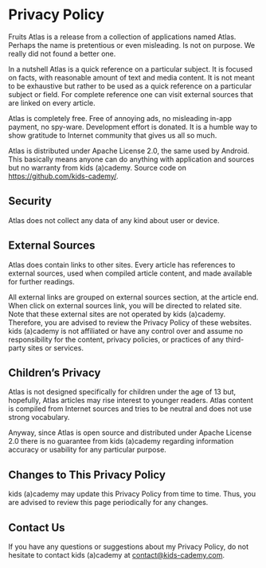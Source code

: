 # Privacy Policy

Fruits Atlas is a release from a collection of applications named Atlas. Perhaps the name is pretentious or even misleading. Is not on purpose. We really did not found a better one.

In a nutshell Atlas is a quick reference on a particular subject. It is focused on facts, with reasonable amount of text and media content. It is not meant to be exhaustive but rather to be used as a quick reference on a particular subject or field. For complete reference one can visit external sources that are linked on every article.

Atlas is completely free. Free of annoying ads, no misleading in-app payment, no spy-ware. Development effort is donated. It is a humble way to show gratitude to Internet community that gives us all so much.

Atlas is distributed under Apache License 2.0, the same used by Android. This basically means anyone can do anything with application and sources but no warranty from kids (a)cademy. Source code on https://github.com/kids-cademy/.

## Security

Atlas does not collect any data of any kind about user or device.

## External Sources

Atlas does contain links to other sites. Every article has references to external sources, used when compiled article content, and made available for further readings. 

All external links are grouped on external sources section, at the article end. When click on external sources link, you will be directed to related site. Note that these external sites are not operated by kids (a)cademy. Therefore, you are advised to review the Privacy Policy of these websites. kids (a)cademy is not affiliated or have any control over and assume no responsibility for the content, privacy policies, or practices of any third-party sites or services.

## Children’s Privacy

Atlas is not designed specifically for children under the age of 13 but, hopefully, Atlas articles may rise interest to younger readers. Atlas content is compiled from Internet sources and tries to be neutral and does not use strong vocabulary.

Anyway, since Atlas is open source and distributed under Apache License 2.0 there is no guarantee from kids (a)cademy regarding information accuracy or usability for any particular purpose.   

## Changes to This Privacy Policy

kids (a)cademy may update this Privacy Policy from time to time. Thus, you are advised to review this page periodically for any changes.

## Contact Us

If you have any questions or suggestions about my Privacy Policy, do not hesitate to contact kids (a)cademy at contact@kids-cademy.com.

